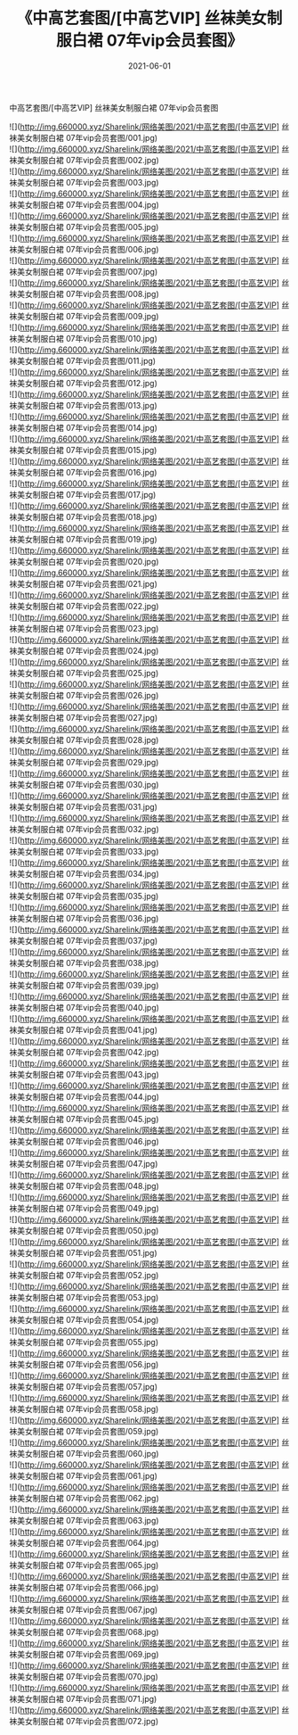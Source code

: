 ﻿---
layout: post
title:  《中高艺套图/[中高艺VIP] 丝袜美女制服白裙 07年vip会员套图》
date:   2021-06-01
img: http://img.660000.xyz/Sharelink/网络美图/2021/中高艺套图/[中高艺VIP] 丝袜美女制服白裙 07年vip会员套图/000.jpg
categories: [美女, 清纯, 唯美]
---

中高艺套图/[中高艺VIP] 丝袜美女制服白裙 07年vip会员套图

 ![](http://img.660000.xyz/Sharelink/网络美图/2021/中高艺套图/[中高艺VIP] 丝袜美女制服白裙 07年vip会员套图/001.jpg) <br>![](http://img.660000.xyz/Sharelink/网络美图/2021/中高艺套图/[中高艺VIP] 丝袜美女制服白裙 07年vip会员套图/002.jpg) <br>![](http://img.660000.xyz/Sharelink/网络美图/2021/中高艺套图/[中高艺VIP] 丝袜美女制服白裙 07年vip会员套图/003.jpg) <br>![](http://img.660000.xyz/Sharelink/网络美图/2021/中高艺套图/[中高艺VIP] 丝袜美女制服白裙 07年vip会员套图/004.jpg) <br>![](http://img.660000.xyz/Sharelink/网络美图/2021/中高艺套图/[中高艺VIP] 丝袜美女制服白裙 07年vip会员套图/005.jpg) <br>![](http://img.660000.xyz/Sharelink/网络美图/2021/中高艺套图/[中高艺VIP] 丝袜美女制服白裙 07年vip会员套图/006.jpg) <br>![](http://img.660000.xyz/Sharelink/网络美图/2021/中高艺套图/[中高艺VIP] 丝袜美女制服白裙 07年vip会员套图/007.jpg) <br>![](http://img.660000.xyz/Sharelink/网络美图/2021/中高艺套图/[中高艺VIP] 丝袜美女制服白裙 07年vip会员套图/008.jpg) <br>![](http://img.660000.xyz/Sharelink/网络美图/2021/中高艺套图/[中高艺VIP] 丝袜美女制服白裙 07年vip会员套图/009.jpg) <br>![](http://img.660000.xyz/Sharelink/网络美图/2021/中高艺套图/[中高艺VIP] 丝袜美女制服白裙 07年vip会员套图/010.jpg) <br>![](http://img.660000.xyz/Sharelink/网络美图/2021/中高艺套图/[中高艺VIP] 丝袜美女制服白裙 07年vip会员套图/011.jpg) <br>![](http://img.660000.xyz/Sharelink/网络美图/2021/中高艺套图/[中高艺VIP] 丝袜美女制服白裙 07年vip会员套图/012.jpg) <br>![](http://img.660000.xyz/Sharelink/网络美图/2021/中高艺套图/[中高艺VIP] 丝袜美女制服白裙 07年vip会员套图/013.jpg) <br>![](http://img.660000.xyz/Sharelink/网络美图/2021/中高艺套图/[中高艺VIP] 丝袜美女制服白裙 07年vip会员套图/014.jpg) <br>![](http://img.660000.xyz/Sharelink/网络美图/2021/中高艺套图/[中高艺VIP] 丝袜美女制服白裙 07年vip会员套图/015.jpg) <br>![](http://img.660000.xyz/Sharelink/网络美图/2021/中高艺套图/[中高艺VIP] 丝袜美女制服白裙 07年vip会员套图/016.jpg) <br>![](http://img.660000.xyz/Sharelink/网络美图/2021/中高艺套图/[中高艺VIP] 丝袜美女制服白裙 07年vip会员套图/017.jpg) <br>![](http://img.660000.xyz/Sharelink/网络美图/2021/中高艺套图/[中高艺VIP] 丝袜美女制服白裙 07年vip会员套图/018.jpg) <br>![](http://img.660000.xyz/Sharelink/网络美图/2021/中高艺套图/[中高艺VIP] 丝袜美女制服白裙 07年vip会员套图/019.jpg) <br>![](http://img.660000.xyz/Sharelink/网络美图/2021/中高艺套图/[中高艺VIP] 丝袜美女制服白裙 07年vip会员套图/020.jpg) <br>![](http://img.660000.xyz/Sharelink/网络美图/2021/中高艺套图/[中高艺VIP] 丝袜美女制服白裙 07年vip会员套图/021.jpg) <br>![](http://img.660000.xyz/Sharelink/网络美图/2021/中高艺套图/[中高艺VIP] 丝袜美女制服白裙 07年vip会员套图/022.jpg) <br>![](http://img.660000.xyz/Sharelink/网络美图/2021/中高艺套图/[中高艺VIP] 丝袜美女制服白裙 07年vip会员套图/023.jpg) <br>![](http://img.660000.xyz/Sharelink/网络美图/2021/中高艺套图/[中高艺VIP] 丝袜美女制服白裙 07年vip会员套图/024.jpg) <br>![](http://img.660000.xyz/Sharelink/网络美图/2021/中高艺套图/[中高艺VIP] 丝袜美女制服白裙 07年vip会员套图/025.jpg) <br>![](http://img.660000.xyz/Sharelink/网络美图/2021/中高艺套图/[中高艺VIP] 丝袜美女制服白裙 07年vip会员套图/026.jpg) <br>![](http://img.660000.xyz/Sharelink/网络美图/2021/中高艺套图/[中高艺VIP] 丝袜美女制服白裙 07年vip会员套图/027.jpg) <br>![](http://img.660000.xyz/Sharelink/网络美图/2021/中高艺套图/[中高艺VIP] 丝袜美女制服白裙 07年vip会员套图/028.jpg) <br>![](http://img.660000.xyz/Sharelink/网络美图/2021/中高艺套图/[中高艺VIP] 丝袜美女制服白裙 07年vip会员套图/029.jpg) <br>![](http://img.660000.xyz/Sharelink/网络美图/2021/中高艺套图/[中高艺VIP] 丝袜美女制服白裙 07年vip会员套图/030.jpg) <br>![](http://img.660000.xyz/Sharelink/网络美图/2021/中高艺套图/[中高艺VIP] 丝袜美女制服白裙 07年vip会员套图/031.jpg) <br>![](http://img.660000.xyz/Sharelink/网络美图/2021/中高艺套图/[中高艺VIP] 丝袜美女制服白裙 07年vip会员套图/032.jpg) <br>![](http://img.660000.xyz/Sharelink/网络美图/2021/中高艺套图/[中高艺VIP] 丝袜美女制服白裙 07年vip会员套图/033.jpg) <br>![](http://img.660000.xyz/Sharelink/网络美图/2021/中高艺套图/[中高艺VIP] 丝袜美女制服白裙 07年vip会员套图/034.jpg) <br>![](http://img.660000.xyz/Sharelink/网络美图/2021/中高艺套图/[中高艺VIP] 丝袜美女制服白裙 07年vip会员套图/035.jpg) <br>![](http://img.660000.xyz/Sharelink/网络美图/2021/中高艺套图/[中高艺VIP] 丝袜美女制服白裙 07年vip会员套图/036.jpg) <br>![](http://img.660000.xyz/Sharelink/网络美图/2021/中高艺套图/[中高艺VIP] 丝袜美女制服白裙 07年vip会员套图/037.jpg) <br>![](http://img.660000.xyz/Sharelink/网络美图/2021/中高艺套图/[中高艺VIP] 丝袜美女制服白裙 07年vip会员套图/038.jpg) <br>![](http://img.660000.xyz/Sharelink/网络美图/2021/中高艺套图/[中高艺VIP] 丝袜美女制服白裙 07年vip会员套图/039.jpg) <br>![](http://img.660000.xyz/Sharelink/网络美图/2021/中高艺套图/[中高艺VIP] 丝袜美女制服白裙 07年vip会员套图/040.jpg) <br>![](http://img.660000.xyz/Sharelink/网络美图/2021/中高艺套图/[中高艺VIP] 丝袜美女制服白裙 07年vip会员套图/041.jpg) <br>![](http://img.660000.xyz/Sharelink/网络美图/2021/中高艺套图/[中高艺VIP] 丝袜美女制服白裙 07年vip会员套图/042.jpg) <br>![](http://img.660000.xyz/Sharelink/网络美图/2021/中高艺套图/[中高艺VIP] 丝袜美女制服白裙 07年vip会员套图/043.jpg) <br>![](http://img.660000.xyz/Sharelink/网络美图/2021/中高艺套图/[中高艺VIP] 丝袜美女制服白裙 07年vip会员套图/044.jpg) <br>![](http://img.660000.xyz/Sharelink/网络美图/2021/中高艺套图/[中高艺VIP] 丝袜美女制服白裙 07年vip会员套图/045.jpg) <br>![](http://img.660000.xyz/Sharelink/网络美图/2021/中高艺套图/[中高艺VIP] 丝袜美女制服白裙 07年vip会员套图/046.jpg) <br>![](http://img.660000.xyz/Sharelink/网络美图/2021/中高艺套图/[中高艺VIP] 丝袜美女制服白裙 07年vip会员套图/047.jpg) <br>![](http://img.660000.xyz/Sharelink/网络美图/2021/中高艺套图/[中高艺VIP] 丝袜美女制服白裙 07年vip会员套图/048.jpg) <br>![](http://img.660000.xyz/Sharelink/网络美图/2021/中高艺套图/[中高艺VIP] 丝袜美女制服白裙 07年vip会员套图/049.jpg) <br>![](http://img.660000.xyz/Sharelink/网络美图/2021/中高艺套图/[中高艺VIP] 丝袜美女制服白裙 07年vip会员套图/050.jpg) <br>![](http://img.660000.xyz/Sharelink/网络美图/2021/中高艺套图/[中高艺VIP] 丝袜美女制服白裙 07年vip会员套图/051.jpg) <br>![](http://img.660000.xyz/Sharelink/网络美图/2021/中高艺套图/[中高艺VIP] 丝袜美女制服白裙 07年vip会员套图/052.jpg) <br>![](http://img.660000.xyz/Sharelink/网络美图/2021/中高艺套图/[中高艺VIP] 丝袜美女制服白裙 07年vip会员套图/053.jpg) <br>![](http://img.660000.xyz/Sharelink/网络美图/2021/中高艺套图/[中高艺VIP] 丝袜美女制服白裙 07年vip会员套图/054.jpg) <br>![](http://img.660000.xyz/Sharelink/网络美图/2021/中高艺套图/[中高艺VIP] 丝袜美女制服白裙 07年vip会员套图/055.jpg) <br>![](http://img.660000.xyz/Sharelink/网络美图/2021/中高艺套图/[中高艺VIP] 丝袜美女制服白裙 07年vip会员套图/056.jpg) <br>![](http://img.660000.xyz/Sharelink/网络美图/2021/中高艺套图/[中高艺VIP] 丝袜美女制服白裙 07年vip会员套图/057.jpg) <br>![](http://img.660000.xyz/Sharelink/网络美图/2021/中高艺套图/[中高艺VIP] 丝袜美女制服白裙 07年vip会员套图/058.jpg) <br>![](http://img.660000.xyz/Sharelink/网络美图/2021/中高艺套图/[中高艺VIP] 丝袜美女制服白裙 07年vip会员套图/059.jpg) <br>![](http://img.660000.xyz/Sharelink/网络美图/2021/中高艺套图/[中高艺VIP] 丝袜美女制服白裙 07年vip会员套图/060.jpg) <br>![](http://img.660000.xyz/Sharelink/网络美图/2021/中高艺套图/[中高艺VIP] 丝袜美女制服白裙 07年vip会员套图/061.jpg) <br>![](http://img.660000.xyz/Sharelink/网络美图/2021/中高艺套图/[中高艺VIP] 丝袜美女制服白裙 07年vip会员套图/062.jpg) <br>![](http://img.660000.xyz/Sharelink/网络美图/2021/中高艺套图/[中高艺VIP] 丝袜美女制服白裙 07年vip会员套图/063.jpg) <br>![](http://img.660000.xyz/Sharelink/网络美图/2021/中高艺套图/[中高艺VIP] 丝袜美女制服白裙 07年vip会员套图/064.jpg) <br>![](http://img.660000.xyz/Sharelink/网络美图/2021/中高艺套图/[中高艺VIP] 丝袜美女制服白裙 07年vip会员套图/065.jpg) <br>![](http://img.660000.xyz/Sharelink/网络美图/2021/中高艺套图/[中高艺VIP] 丝袜美女制服白裙 07年vip会员套图/066.jpg) <br>![](http://img.660000.xyz/Sharelink/网络美图/2021/中高艺套图/[中高艺VIP] 丝袜美女制服白裙 07年vip会员套图/067.jpg) <br>![](http://img.660000.xyz/Sharelink/网络美图/2021/中高艺套图/[中高艺VIP] 丝袜美女制服白裙 07年vip会员套图/068.jpg) <br>![](http://img.660000.xyz/Sharelink/网络美图/2021/中高艺套图/[中高艺VIP] 丝袜美女制服白裙 07年vip会员套图/069.jpg) <br>![](http://img.660000.xyz/Sharelink/网络美图/2021/中高艺套图/[中高艺VIP] 丝袜美女制服白裙 07年vip会员套图/070.jpg) <br>![](http://img.660000.xyz/Sharelink/网络美图/2021/中高艺套图/[中高艺VIP] 丝袜美女制服白裙 07年vip会员套图/071.jpg) <br>![](http://img.660000.xyz/Sharelink/网络美图/2021/中高艺套图/[中高艺VIP] 丝袜美女制服白裙 07年vip会员套图/072.jpg) <br>